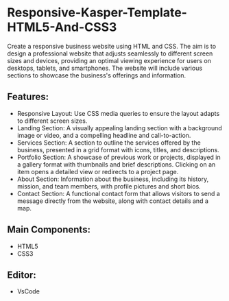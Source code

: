 # Responsive-Kasper-Template-HTML5-And-CSS3
Create a responsive business website using HTML and CSS. The aim is to design a professional website that adjusts seamlessly to different screen sizes and devices, 
providing an optimal viewing experience for users on desktops, tablets, and smartphones. The website will include various sections to showcase the business's offerings and information.

## Features:
- Responsive Layout: Use CSS media queries to ensure the layout adapts to different screen sizes.
- Landing Section: A visually appealing landing section with a background image or video, and a compelling headline and call-to-action.
- Services Section: A section to outline the services offered by the business, presented in a grid format with icons, titles, and descriptions.
- Portfolio Section: A showcase of previous work or projects, displayed in a gallery format with thumbnails and brief descriptions. Clicking on an item opens a detailed view or redirects to a project page.
- About Section: Information about the business, including its history, mission, and team members, with profile pictures and short bios.
- Contact Section: A functional contact form that allows visitors to send a message directly from the website, along with contact details and a map.

## Main Components:
- HTML5
- CSS3

## Editor:
- VsCode

